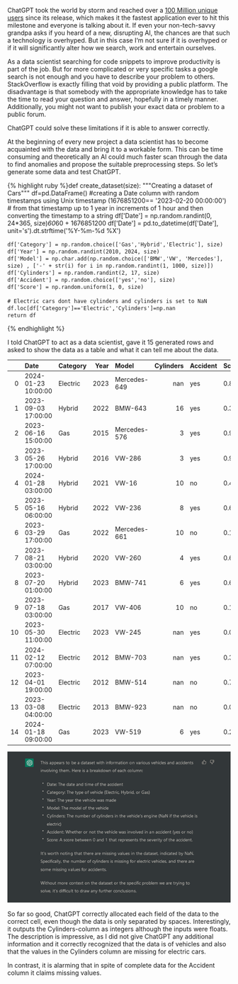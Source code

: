 ChatGPT took the world by storm and reached over a [100 Million unique users](https://www.reuters.com/technology/chatgpt-sets-record-fastest-growing-user-base-analyst-note-2023-02-01/) since its release, 
which makes it the fastest application ever to hit this milestone and everyone is talking about it. 
If even your non-tech-savvy grandpa asks if you heard of a new, disrupting AI, the chances are that such a technology is overhyped. 
But in this case I‘m not sure if it is overhyped or if it will significantly alter how we search, work and entertain ourselves.


As a data scientist searching for code snippets to improve productivity is part of the job. 
But for more complicated or very specific tasks a google search is not enough and you have to describe your problem to others. 
StackOverflow is exactly filling that void by providing a public platform. 
The disadvantage is that somebody with the appropriate knowledge has to take the time to read your question and answer, 
hopefully in a timely manner. Additionally, you might not want to publish your exact data or problem to a public forum.


ChatGPT could solve these limitations if it is able to answer correctly. 


At the beginning of every new project a data scientist has to become acquainted with the data and bring it to a workable form. 
This can be time consuming and theoretically an AI could much faster scan through the data to find anomalies and propose the suitable preprocessing steps.
So let’s generate some data and test ChatGPT.


{% highlight ruby %}def create_dataset(size):
    """Creating a dataset of Cars"""
    df=pd.DataFrame()
    #creating a Date column with random timestamps using Unix timestamp (1676851200== '2023-02-20 00:00:00')
    # from that timestamp up to 1 year in increments of 1 hour and then converting the timestamp to a string
    df['Date'] = np.random.randint(0, 24*365, size)*60*60 + 1676851200
    df['Date'] = pd.to_datetime(df['Date'], unit='s').dt.strftime('%Y-%m-%d %X')
    
    df['Category'] = np.random.choice(['Gas','Hybrid','Electric'], size)
    df['Year'] = np.random.randint(2010, 2024, size)
    df['Model'] = np.char.add(np.random.choice(['BMW','VW', 'Mercedes'], size) , ['-' + str(i) for i in np.random.randint(1, 1000, size)])
    df['Cylinders'] = np.random.randint(2, 17, size)
    df['Accident'] = np.random.choice(['yes','no'], size)
    df['Score'] = np.random.uniform(1, 0, size)
  
    # Electric cars dont have cylinders and cylinders is set to NaN
    df.loc[df['Category']=='Electric','Cylinders']=np.nan
    return df

{% endhighlight %}


I told ChatGPT to act as a data scientist, gave it 15 generated rows and asked to show the data as a table and what it can tell me about the data.

|    | Date                | Category | Year | Model         | Cylinders | Accident | Score    |
|---:|:--------------------|:---------|-----:|:--------------|----------:|:---------|:---------|
|  0 | 2024-01-23 10:00:00 | Electric | 2023 | Mercedes-649  | nan       | yes      | 0.841197 |
|  1 | 2023-09-03 17:00:00 | Hybrid   | 2022 | BMW-643       |        16 | yes      | 0.328648 |
|  2 | 2023-06-16 15:00:00 | Gas      | 2015 | Mercedes-576  |         3 | yes      | 0.976297 |
|  3 | 2023-05-26 17:00:00 | Hybrid   | 2016 | VW-286        |         3 | yes      | 0.93958  |
|  4 | 2024-01-28 03:00:00 | Hybrid   | 2021 | VW-16         |        10 | no       | 0.422429 |
|  5 | 2023-05-16 06:00:00 | Hybrid   | 2022 | VW-236        |         8 | yes      | 0.600904 |
|  6 | 2023-03-29 17:00:00 | Gas      | 2022 | Mercedes-661  |        10 | no       | 0.195019 |
|  7 | 2023-08-21 03:00:00 | Hybrid   | 2020 | VW-260        |         4 | yes      | 0.617065 |
|  8 | 2023-07-20 01:00:00 | Hybrid   | 2023 | BMW-741       |         6 | yes      | 0.660679 |
|  9 | 2023-07-18 03:00:00 | Gas      | 2017 | VW-406        |        10 | no       | 0.197118 |
| 10 | 2023-05-30 11:00:00 | Electric | 2023 | VW-245        | nan       | yes      | 0.046335 |
| 11 | 2024-02-12 07:00:00 | Electric | 2012 | BMW-703       | nan       | yes      | 0.310187 |
| 12 | 2023-04-01 19:00:00 | Electric | 2012 | BMW-514       | nan       | no       | 0.744327 |
| 13 | 2023-03-08 04:00:00 | Electric | 2013 | BMW-923       | nan       | no       | 0.042386 |
| 14 | 2024-01-18 09:00:00 | Gas      | 2023 | VW-519        |         6 | yes      | 0.292849 |


![Infos about Data](../assets/images/ChatGPT_1.png)


So far so good, ChatGPT correctly allocated each field of the data to the correct cell, even though the data is only separated by spaces. Interestingly, it outputs the Cylinders-column as integers although the inputs were floats.
The description is impressive, as I did not give ChatGPT any additional information and it correctly recognized that the data is of vehicles and also that the values in the Cylinders column are missing for electric cars. 


In contrast, it is alarming that in spite of complete data for the Accident column it claims missing values. 
